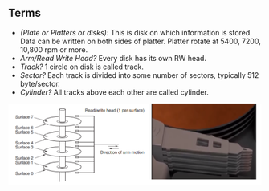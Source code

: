 ## Terms
  - *(Plate or Platters or disks):* This is disk on which information is stored. Data can be written on both sides of platter. Platter rotate at 5400, 7200, 10,800 rpm or more.
  - *Arm/Read Write Head?* Every disk has its own RW head.
  - *Track?* 1 circle on disk is called track.
  - *Sector?* Each track is divided into some number of sectors, typically 512 byte/sector.
  - *Cylinder?* All tracks above each other are called cylinder.

<img src=hard_disk1.png width=700/>
